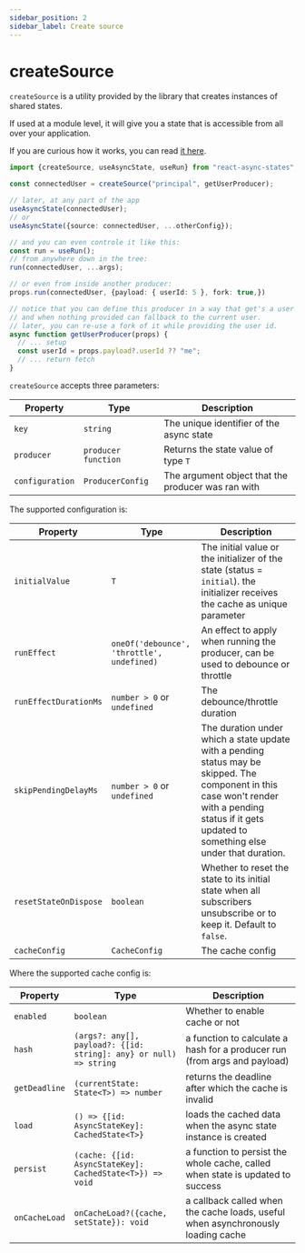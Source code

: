 ```yaml
---
sidebar_position: 2
sidebar_label: Create source
---
```

# createSource
`createSource` is a utility provided by the library that creates instances
of shared states.

If used at a module level, it will give you a state that is accessible from
all over your application.

If you are curious how it works, you can read [it here](/docs/faq/how-the-library-works#how-source-works-).

```typescript
import {createSource, useAsyncState, useRun} from "react-async-states";

const connectedUser = createSource("principal", getUserProducer);

// later, at any part of the app
useAsyncState(connectedUser);
// or
useAsyncState({source: connectedUser, ...otherConfig});

// and you can even controle it like this:
const run = useRun();
// from anywhere down in the tree:
run(connectedUser, ...args);

// or even from inside another producer:
props.run(connectedUser, {payload: { userId: 5 }, fork: true,})

// notice that you can define this producer in a way that get's a user
// and when nothing provided can fallback to the current user.
// later, you can re-use a fork of it while providing the user id.
async function getUserProducer(props) {
  // ... setup
  const userId = props.payload?.userId ?? "me";
  // ... return fetch
}
```

`createSource` accepts three parameters:

| Property        | Type                | Description                                        |
|-----------------|---------------------|----------------------------------------------------|
| `key`           | `string`            | The unique identifier of the async state           |
| `producer`      | `producer function` | Returns the state value of type `T`                |
| `configuration` | `ProducerConfig`    | The argument object that the producer was ran with |

The supported configuration is:

| Property              | Type                                       | Description                                                                                                                                                                                           |
|-----------------------|--------------------------------------------|-------------------------------------------------------------------------------------------------------------------------------------------------------------------------------------------------------|
| `initialValue`        | `T`                                        | The initial value or the initializer of the state (status = `initial`).  the initializer receives the cache as unique parameter                                                                       |
| `runEffect`           | `oneOf('debounce', 'throttle', undefined)` | An effect to apply when running the producer, can be used to debounce or throttle                                                                                                                     |
| `runEffectDurationMs` | `number > 0` or `undefined`                | The debounce/throttle duration                                                                                                                                                                        |
| `skipPendingDelayMs`  | `number > 0` or `undefined`                | The duration under which a state update with a pending status may be skipped. The component in this case won't render with a pending status if it gets updated to something else under that duration. |
| `resetStateOnDispose` | `boolean`                                  | Whether to reset the state to its initial state when all subscribers unsubscribe or to keep it. Default to `false`.                                                                                   |
| `cacheConfig`         | `CacheConfig`                              | The cache config                                                                                                                                                                                      |

Where the supported cache config is:

| Property      | Type                                                              | Description                                                                      |
|---------------|-------------------------------------------------------------------|----------------------------------------------------------------------------------|
| `enabled`     | `boolean`                                                         | Whether to enable cache or not                                                   |
| `hash`        | `(args?: any[], payload?: {[id: string]: any} or null) => string` | a function to calculate a hash for a producer run (from args and payload)        |
| `getDeadline` | `(currentState: State<T>) => number`                              | returns the deadline after which the cache is invalid                            |
| `load`        | `() => {[id: AsyncStateKey]: CachedState<T>}`                     | loads the cached data when the async state instance is created                   |
| `persist`     | `(cache: {[id: AsyncStateKey]: CachedState<T>}) => void`          | a function to persist the whole cache, called when state is updated to success   |
| `onCacheLoad` | `onCacheLoad?({cache, setState}): void`                           | a callback called when the cache loads, useful when asynchronously loading cache |
